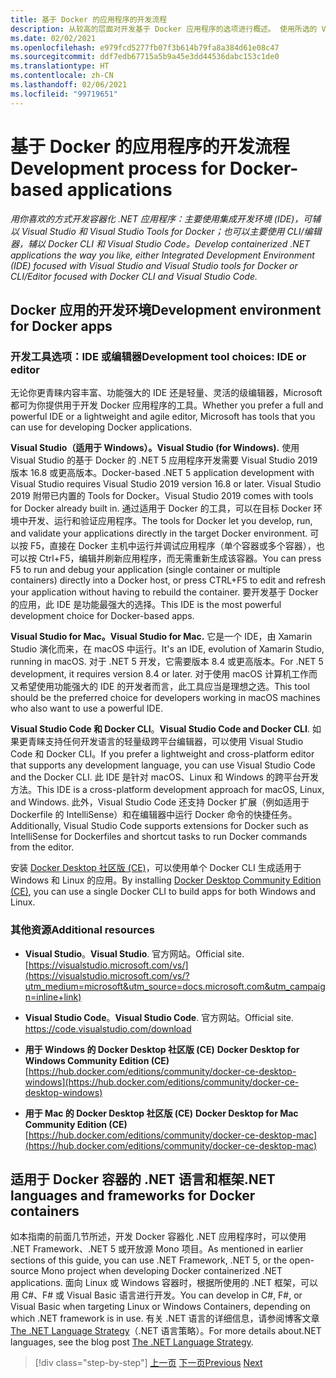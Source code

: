 ```yaml
---
title: 基于 Docker 的应用程序的开发流程
description: 从较高的层面对开发基于 Docker 应用程序的选项进行概述。 使用所选的 Visual Studio for Windows、Visual Studio for Mac 或 Visual Studio Code 获得多平台支持（Windows、macOS 和 Linux）。
ms.date: 02/02/2021
ms.openlocfilehash: e979fcd5277fb07f3b614b79fa8a384d61e08c47
ms.sourcegitcommit: ddf7edb67715a5b9a45e3dd44536dabc153c1de0
ms.translationtype: HT
ms.contentlocale: zh-CN
ms.lasthandoff: 02/06/2021
ms.locfileid: "99719651"
---
```

# <a name="development-process-for-docker-based-applications"></a><span data-ttu-id="c5cc0-104">基于 Docker 的应用程序的开发流程</span><span class="sxs-lookup"><span data-stu-id="c5cc0-104">Development process for Docker-based applications</span></span>

<span data-ttu-id="c5cc0-105">*用你喜欢的方式开发容器化 .NET 应用程序：主要使用集成开发环境 (IDE)，可辅以 Visual Studio 和 Visual Studio Tools for Docker；也可以主要使用 CLI/编辑器，辅以 Docker CLI 和 Visual Studio Code。*</span><span class="sxs-lookup"><span data-stu-id="c5cc0-105">*Develop containerized .NET applications the way you like, either Integrated Development Environment (IDE) focused with Visual Studio and Visual Studio tools for Docker or CLI/Editor focused with Docker CLI and Visual Studio Code.*</span></span>

## <a name="development-environment-for-docker-apps"></a><span data-ttu-id="c5cc0-106">Docker 应用的开发环境</span><span class="sxs-lookup"><span data-stu-id="c5cc0-106">Development environment for Docker apps</span></span>

### <a name="development-tool-choices-ide-or-editor"></a><span data-ttu-id="c5cc0-107">开发工具选项：IDE 或编辑器</span><span class="sxs-lookup"><span data-stu-id="c5cc0-107">Development tool choices: IDE or editor</span></span>

<span data-ttu-id="c5cc0-108">无论你更青睐内容丰富、功能强大的 IDE 还是轻量、灵活的级编辑器，Microsoft 都可为你提供用于开发 Docker 应用程序的工具。</span><span class="sxs-lookup"><span data-stu-id="c5cc0-108">Whether you prefer a full and powerful IDE or a lightweight and agile editor, Microsoft has tools that you can use for developing Docker applications.</span></span>

<span data-ttu-id="c5cc0-109">**Visual Studio（适用于 Windows）。**</span><span class="sxs-lookup"><span data-stu-id="c5cc0-109">**Visual Studio (for Windows).**</span></span> <span data-ttu-id="c5cc0-110">使用 Visual Studio 的基于 Docker 的 .NET 5 应用程序开发需要 Visual Studio 2019 版本 16.8 或更高版本。</span><span class="sxs-lookup"><span data-stu-id="c5cc0-110">Docker-based .NET 5 application development with Visual Studio requires Visual Studio 2019 version 16.8 or later.</span></span> <span data-ttu-id="c5cc0-111">Visual Studio 2019 附带已内置的 Tools for Docker。</span><span class="sxs-lookup"><span data-stu-id="c5cc0-111">Visual Studio 2019 comes with tools for Docker already built in.</span></span> <span data-ttu-id="c5cc0-112">通过适用于 Docker 的工具，可以在目标 Docker 环境中开发、运行和验证应用程序。</span><span class="sxs-lookup"><span data-stu-id="c5cc0-112">The tools for Docker let you develop, run, and validate your applications directly in the target Docker environment.</span></span> <span data-ttu-id="c5cc0-113">可以按 F5，直接在 Docker 主机中运行并调试应用程序（单个容器或多个容器），也可以按 Ctrl+F5，编辑并刷新应用程序，而无需重新生成该容器。</span><span class="sxs-lookup"><span data-stu-id="c5cc0-113">You can press F5 to run and debug your application (single container or multiple containers) directly into a Docker host, or press CTRL+F5 to edit and refresh your application without having to rebuild the container.</span></span> <span data-ttu-id="c5cc0-114">要开发基于 Docker 的应用，此 IDE 是功能最强大的选择。</span><span class="sxs-lookup"><span data-stu-id="c5cc0-114">This IDE is the most powerful development choice for Docker-based apps.</span></span>

<span data-ttu-id="c5cc0-115">**Visual Studio for Mac。**</span><span class="sxs-lookup"><span data-stu-id="c5cc0-115">**Visual Studio for Mac.**</span></span> <span data-ttu-id="c5cc0-116">它是一个 IDE，由 Xamarin Studio 演化而来，在 macOS 中运行。</span><span class="sxs-lookup"><span data-stu-id="c5cc0-116">It's an IDE, evolution of Xamarin Studio, running in macOS.</span></span> <span data-ttu-id="c5cc0-117">对于 .NET 5 开发，它需要版本 8.4 或更高版本。</span><span class="sxs-lookup"><span data-stu-id="c5cc0-117">For .NET 5 development, it requires version 8.4 or later.</span></span> <span data-ttu-id="c5cc0-118">对于使用 macOS 计算机工作而又希望使用功能强大的 IDE 的开发者而言，此工具应当是理想之选。</span><span class="sxs-lookup"><span data-stu-id="c5cc0-118">This tool should be the preferred choice for developers working in macOS machines who also want to use a powerful IDE.</span></span>

<span data-ttu-id="c5cc0-119">**Visual Studio Code 和 Docker CLI**。</span><span class="sxs-lookup"><span data-stu-id="c5cc0-119">**Visual Studio Code and Docker CLI**.</span></span> <span data-ttu-id="c5cc0-120">如果更青睐支持任何开发语言的轻量级跨平台编辑器，可以使用 Visual Studio Code 和 Docker CLI。</span><span class="sxs-lookup"><span data-stu-id="c5cc0-120">If you prefer a lightweight and cross-platform editor that supports any development language, you can use Visual Studio Code and the Docker CLI.</span></span> <span data-ttu-id="c5cc0-121">此 IDE 是针对 macOS、Linux 和 Windows 的跨平台开发方法。</span><span class="sxs-lookup"><span data-stu-id="c5cc0-121">This IDE is a cross-platform development approach for macOS, Linux, and Windows.</span></span> <span data-ttu-id="c5cc0-122">此外，Visual Studio Code 还支持 Docker 扩展（例如适用于 Dockerfile 的 IntelliSense）和在编辑器中运行 Docker 命令的快捷任务。</span><span class="sxs-lookup"><span data-stu-id="c5cc0-122">Additionally, Visual Studio Code supports extensions for Docker such as IntelliSense for Dockerfiles and shortcut tasks to run Docker commands from the editor.</span></span>

<span data-ttu-id="c5cc0-123">安装 [Docker Desktop 社区版 (CE)](https://hub.docker.com/search/?type=edition&offering=community)，可以使用单个 Docker CLI 生成适用于 Windows 和 Linux 的应用。</span><span class="sxs-lookup"><span data-stu-id="c5cc0-123">By installing [Docker Desktop Community Edition (CE)](https://hub.docker.com/search/?type=edition&offering=community), you can use a single Docker CLI to build apps for both Windows and Linux.</span></span>

### <a name="additional-resources"></a><span data-ttu-id="c5cc0-124">其他资源</span><span class="sxs-lookup"><span data-stu-id="c5cc0-124">Additional resources</span></span>

- <span data-ttu-id="c5cc0-125">**Visual Studio**。</span><span class="sxs-lookup"><span data-stu-id="c5cc0-125">**Visual Studio**.</span></span> <span data-ttu-id="c5cc0-126">官方网站。</span><span class="sxs-lookup"><span data-stu-id="c5cc0-126">Official site.</span></span> \
  [https://visualstudio.microsoft.com/vs/](https://visualstudio.microsoft.com/vs/?utm_medium=microsoft&utm_source=docs.microsoft.com&utm_campaign=inline+link)

- <span data-ttu-id="c5cc0-127">**Visual Studio Code**。</span><span class="sxs-lookup"><span data-stu-id="c5cc0-127">**Visual Studio Code**.</span></span> <span data-ttu-id="c5cc0-128">官方网站。</span><span class="sxs-lookup"><span data-stu-id="c5cc0-128">Official site.</span></span> \
  <https://code.visualstudio.com/download>

- <span data-ttu-id="c5cc0-129">**用于 Windows 的 Docker Desktop 社区版 (CE)**  </span><span class="sxs-lookup"><span data-stu-id="c5cc0-129">**Docker Desktop for Windows Community Edition (CE)** </span></span>\
  [https://hub.docker.com/editions/community/docker-ce-desktop-windows](https://hub.docker.com/editions/community/docker-ce-desktop-windows)

- <span data-ttu-id="c5cc0-130">**用于 Mac 的 Docker Desktop 社区版 (CE)**  </span><span class="sxs-lookup"><span data-stu-id="c5cc0-130">**Docker Desktop for Mac Community Edition (CE)** </span></span>\
  [https://hub.docker.com/editions/community/docker-ce-desktop-mac](https://hub.docker.com/editions/community/docker-ce-desktop-mac)

## <a name="net-languages-and-frameworks-for-docker-containers"></a><span data-ttu-id="c5cc0-131">适用于 Docker 容器的 .NET 语言和框架</span><span class="sxs-lookup"><span data-stu-id="c5cc0-131">.NET languages and frameworks for Docker containers</span></span>

<span data-ttu-id="c5cc0-132">如本指南的前面几节所述，开发 Docker 容器化 .NET 应用程序时，可以使用 .NET Framework、.NET 5 或开放源 Mono 项目。</span><span class="sxs-lookup"><span data-stu-id="c5cc0-132">As mentioned in earlier sections of this guide, you can use .NET Framework, .NET 5, or the open-source Mono project when developing Docker containerized .NET applications.</span></span> <span data-ttu-id="c5cc0-133">面向 Linux 或 Windows 容器时，根据所使用的 .NET 框架，可以用 C\#、F\# 或 Visual Basic 语言进行开发。</span><span class="sxs-lookup"><span data-stu-id="c5cc0-133">You can develop in C\#, F\#, or Visual Basic when targeting Linux or Windows Containers, depending on which .NET framework is in use.</span></span> <span data-ttu-id="c5cc0-134">有关 .NET 语言的详细信息，请参阅博客文章 [The .NET Language Strategy](https://devblogs.microsoft.com/dotnet/the-net-language-strategy/)（.NET 语言策略）。</span><span class="sxs-lookup"><span data-stu-id="c5cc0-134">For more details about.NET languages, see the blog post [The .NET Language Strategy](https://devblogs.microsoft.com/dotnet/the-net-language-strategy/).</span></span>

>[!div class="step-by-step"]
><span data-ttu-id="c5cc0-135">[上一页](../architect-microservice-container-applications/scalable-available-multi-container-microservice-applications.md)
>[下一页](docker-app-development-workflow.md)</span><span class="sxs-lookup"><span data-stu-id="c5cc0-135">[Previous](../architect-microservice-container-applications/scalable-available-multi-container-microservice-applications.md)
[Next](docker-app-development-workflow.md)</span></span>
